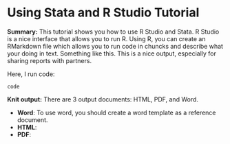 # Using Stata and R Studio Tutorial

**Summary:** This tutorial shows you how to use R Studio and Stata. R Studio is a nice interface that allows you to run R. Using R, you can create an RMarkdown file which allows you to run code in chuncks and describe what your doing in text. Something like this. This is a nice output, especially for sharing reports with partners.

Here, I run code:
```
code 
```

**Knit output:** There are 3 output documents: HTML, PDF, and Word. 
- **Word**: To use word, you should create a word template as a reference document. 
- **HTML**:
- **PDF**:


